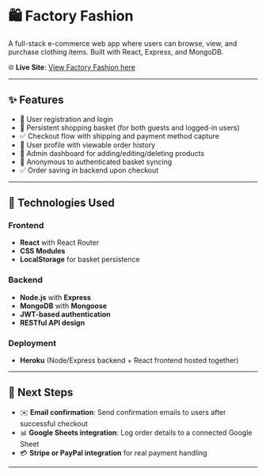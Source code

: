 # 🛍️ Factory Fashion

A full-stack e-commerce web app where users can browse, view, and purchase clothing items. Built with React, Express, and MongoDB.


🌐 **Live Site**: [View Factory Fashion here](https://clothes-shop-22faadb6c38b.herokuapp.com/)

---

## ✨ Features

- 🧾 User registration and login
- 🛒 Persistent shopping basket (for both guests and logged-in users)
- ✅ Checkout flow with shipping and payment method capture
- 🧍 User profile with viewable order history 
- 👑 Admin dashboard for adding/editing/deleting products
- 🧹 Anonymous to authenticated basket syncing
- ✅ Order saving in backend upon checkout

---

## 🔧 Technologies Used

### Frontend
- **React** with React Router
- **CSS Modules**
- **LocalStorage** for basket persistence

### Backend
- **Node.js** with **Express**
- **MongoDB** with **Mongoose**
- **JWT-based authentication**
- **RESTful API design**

### Deployment
- **Heroku** (Node/Express backend + React frontend hosted together)

---

## 🚧 Next Steps

- ✉️ **Email confirmation**: Send confirmation emails to users after successful checkout
- 📊 **Google Sheets integration**: Log order details to a connected Google Sheet
- 💳 **Stripe or PayPal integration** for real payment handling

---